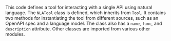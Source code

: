 This code defines a tool for interacting with a single API using natural language. The `NLATool` class is defined, which inherits from `Tool`. It contains two methods for instantiating the tool from different sources, such as an OpenAPI spec and a language model. The class also has a `name`, `func`, and `description` attribute. Other classes are imported from various other modules.

